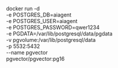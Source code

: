 docker run -d \
  -e POSTGRES_DB=aiagent \
  -e POSTGRES_USER=aiagent \
  -e POSTGRES_PASSWORD=qwer1234 \
  -e PGDATA=/var/lib/postgresql/data/pgdata \
  -v pgvolume:/var/lib/postgresql/data \
  -p 5532:5432 \
  --name pgvector \
  pgvector/pgvector:pg16
